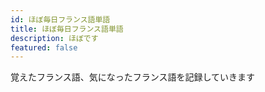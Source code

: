 ```yaml
---
id: ほぼ毎日フランス語単語
title: ほぼ毎日フランス語単語
description: ほぼです
featured: false
---
```

覚えたフランス語、気になったフランス語を記録していきます
